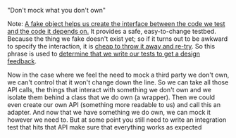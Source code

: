 "Don't mock what you don't own"

Note:
<u>A fake object helps us create the interface between the code we test and the code it depends on.</u>
It provides a safe, easy-to-change testbed. Because the thing we fake doesn't exist yet; so if it turns out to 
be awkward to specify the interaction, it is <u>cheap to throw it away and re-try</u>. So this phrase is used to <u>determine 
that we write our tests to get a design feedback</u>.

Now in the case where we feel the need to mock a third party we don't own, we can't control that it won't change down 
the line. So we can take all those API calls, the things that interact with something we don't own and we isolate them 
behind a class that we do own (a wrapper). Then we could even create our own API (something more readable to us) and 
call this an adapter. And now that we have something we do own, we can mock it however we need to. But at some point you 
still need to write an integration test that hits that API make sure that everything works as expected

